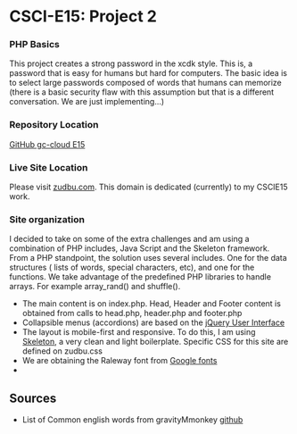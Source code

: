 # CSCI-E15: Project 2
### PHP Basics
This project creates a strong password in the xcdk style.  This is, a password that
is easy for humans but hard for computers.  The basic idea is to select large passwords
composed of words that humans can memorize (there is a basic security flaw with this
assumption but that is a different conversation. We are just implementing...)

### Repository Location
[GitHub gc-cloud E15](https://github.com/gc-cloud/E15P2)

### Live Site Location
Please visit [zudbu.com](http://p2.zudbu.com).  This domain is dedicated (currently) to my CSCIE15 work.

### Site organization
I decided to take on some of the extra challenges and am using a combination of PHP includes,
Java Script and the Skeleton framework. From a PHP standpoint, the solution uses several
includes.  One for the data structures (  lists of words, special characters, etc), and
one for the functions.  We take advantage of the predefined PHP libraries to handle arrays.
For example array_rand() and shuffle().  
  - The main content is on index.php.  Head, Header and Footer content is obtained from calls to  head.php, header.php and footer.php
  - Collapsible menus (accordions) are based on the [jQuery User Interface](http://jqueryui.com)
  - The layout is mobile-first and responsive. To do this, I am using  [Skeleton](http://getskeleton.com), a very clean and light boilerplate. Specific CSS for this site are defined on zudbu.css
  - We are obtaining the Raleway font from [Google fonts](https://www.google.com/fonts)
  -

## Sources
- List of Common english words from gravityMmonkey [github](https://gist.github.com/gravitymonkey/2406023)
